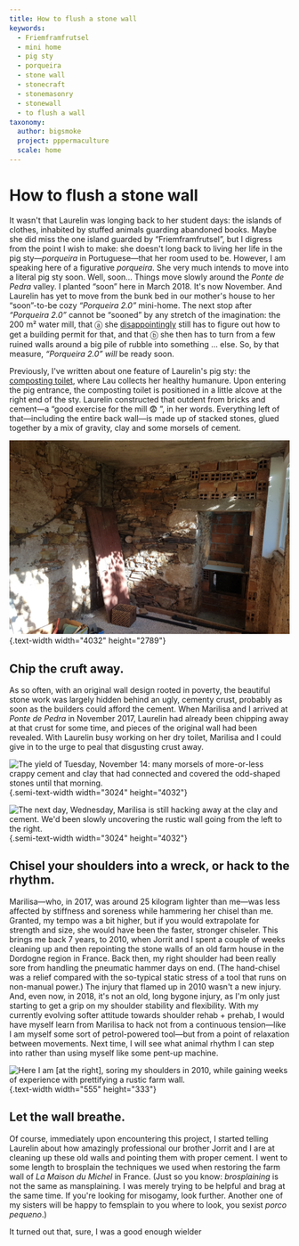 ```yaml
---
title: How to flush a stone wall
keywords:
  - Friemframfrutsel
  - mini home
  - pig sty
  - porqueira
  - stone wall
  - stonecraft
  - stonemasonry
  - stonewall
  - to flush a wall
taxonomy:
  author: bigsmoke
  project: pppermaculture
  scale: home
---
```


# How to flush a stone wall

It wasn't that Laurelin was longing back to her student days: the islands of clothes, inhabited by stuffed animals guarding abandoned books. Maybe she did miss the one island guarded by “Friemframfrutsel”, but I digress from the point I wish to make: she doesn't long back to living her life in the pig sty—<i lang="pt">porqueira</i> in Portuguese—that her room used to be. However, I am speaking here of a figurative <i lang="pt">porqueira</i>. She very much intends to move into a literal pig sty soon. Well, soon… Things move slowly around the <i lang="pt">Ponte de Pedra</i> valley. I planted “soon” here in March 2018. It's now November. And Laurelin has yet to move from the bunk bed in our mother's house to her “soon”-to-be cozy <i lang="pt" title="“Pig Sty&#x00A0;2.0”">“Porqueira&#x00A0;2.0”</i> mini-home. The next stop after <i lang="pt" title="“Pig Sty&#x00A0;2.0”">“Porqueira&#x00A0;2.0”</i> cannot be “sooned” by any stretch of the imagination: the 200&#x00A0;m² water mill, that ⓐ she [disappointingly](/deceit-or-disinterest/) still has to figure out how to get a building permit for that, and that ⓑ she then has to turn from a few ruined walls around a big pile of rubble into something … else. So, by that measure, <i lang="pt" title="“Pig Sty&#x00A0;2.0”">“Porqueira&#x00A0;2.0”</i> _will_ be ready soon.

<?project-insert?>

Previously, I've written about one feature of Laurelin's pig sty: the [composting toilet](/laurelin-her-humanure/), where Lau collects her healthy humanure. Upon entering the pig entrance, the composting toilet is positioned in a little alcove at the right end of the sty. Laurelin constructed that outdent from bricks and cement—a “good exercise for the mill &#x1F628; ”, in her words. Everything left of that—including the entire back wall—is made up of stacked stones, glued together by a mix of gravity, clay and some morsels of cement.

![Everything left of Laurelin's [dry toilet in the making](/laurelin-her-humanure/) was proper stacked stone. (Jups, that's the same vantage point as in [<cite>Laurelin's humanure</cite>](/laurelin-her-humanure/).)](Ponte_de_Pedra_2017-11-14_View_of_toilet_along_the_back_wall_with_cruft.jpg){.text-width width="4032" height="2789"}

## Chip the cruft away.

As so often, with an original wall design rooted in poverty, the beautiful stone work was largely hidden behind an ugly, cementy crust, probably as soon as the builders could afford the cement. When Marilisa and I arrived at <i lang="pt">Ponte de Pedra</i> in November 2017, Laurelin had already been chipping away at that crust for some time, and pieces of the original wall had been revealed. With Laurelin busy working on her dry toilet, Marilisa and I could give in to the urge to peal that disgusting crust away.

![The yield of Tuesday, November 14: many morsels of more-or-less crappy cement and clay that had connected and covered the odd-shaped stones until that morning.](Ponte_de_Pedra_2017-11-14_Cementy_cruft_harvest.jpg){.semi-text-width width="3024" height="4032"}

![The next day, Wednesday, Marilisa is still hacking away at the clay and cement. We'd been slowly uncovering the rustic wall going from the left to the right.](Ponte_de_Pedra_2017-11-15_Marilisa_chiseling_at_the_crust.jpg){.semi-text-width width="3024" height="4032"}

## Chisel your shoulders into a wreck, or hack to the rhythm.

Marilisa—who, in 2017, was around 25 kilogram lighter than me—was less affected by stiffness and soreness while hammering her chisel than me. Granted, my tempo was a bit higher, but if you would extrapolate for strength and size, she would have been the faster, stronger chiseler. This brings me back 7 years, to 2010, when Jorrit and I spent a couple of weeks cleaning up and then repointing the stone walls of an old farm house in the Dordogne region in France. Back then, my right shoulder had been really sore from handling the pneumatic hammer days on end. (The hand-chisel was a relief compared with the so-typical static stress of a tool that runs on non-manual power.) The injury that flamed up in 2010 wasn't a new injury. And, even now, in 2018, it's not an old, long bygone injury, as I'm only just starting to get a grip on my shoulder stability and flexibility. With my currently evolving softer attitude towards shoulder rehab + prehab, I would have myself learn from Marilisa to hack not from a continuous tension—like I am myself some sort of petrol-powered tool—but from a point of relaxation between movements. Next time, I will see what animal rhythm I can step into rather than using myself like some pent-up machine.

![Here I am [at the right], soring my shoulders in 2010, while gaining weeks of experience with prettifying a rustic farm wall.](Maison_de_Michel_2010-09-22_Monkey_Brothers_zijn_de_voegen_aan_het_uitbikken.jpg){.text-width width="555" height="333"}

## Let the wall breathe.

Of course, immediately upon encountering this project, I started telling Laurelin about how amazingly professional our brother Jorrit and I are at cleaning up these old walls and pointing them with proper cement. I went to some length to brosplain the techniques we used when restoring the farm wall of <i lang="fr">La Maison du Michel</i> in France. (Just so you know: _brosplaining_ is not the same as mansplaining. I was merely trying to be helpful and brag at the same time. If you're looking for misogamy, look further. Another one of my sisters will be happy to femsplain to you where to look, you sexist <i>porco pequeno</i>.)

It turned out that, sure, I was a good enough wielder 
